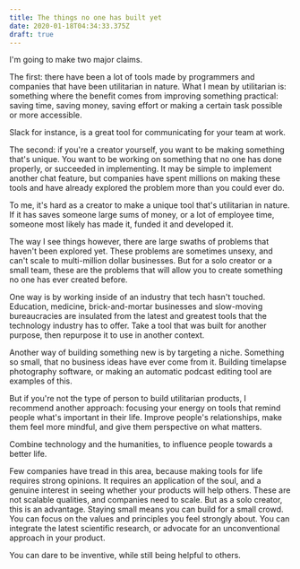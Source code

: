 ```yaml
---
title: The things no one has built yet
date: 2020-01-18T04:34:33.375Z
draft: true
---
```

I'm going to make two major claims. 

The first: there have been a lot of tools made by programmers and companies that have been utilitarian in nature. What I mean by utilitarian is: something where the benefit comes from improving something practical: saving time, saving money, saving effort or making a certain task possible or more accessible.

Slack for instance, is a great tool for communicating for your team at work. 

The second: if you're a creator yourself, you want to be making something that's unique. You want to be working on something that no one has done properly, or succeeded in implementing. It may be simple to implement another chat feature, but companies have spent millions on making these tools and have already explored the problem more than you could ever do. 

To me, it's hard as a creator to make a unique tool that's utilitarian in nature. If it has saves someone large sums of money, or a lot of employee time, someone most likely has made it, funded it and developed it.

The way I see things however, there are large swaths of problems that haven't been explored yet. These problems are sometimes unsexy, and can't scale to multi-million dollar businesses. But for a solo creator or a small team, these are the problems that will allow you to create something no one has ever created before.

One way is by working inside of an industry that tech hasn't touched. Education, medicine, brick-and-mortar businesses and slow-moving bureaucracies are insulated from the latest and greatest tools that the technology industry has to offer. Take a tool that was built for another purpose, then repurpose it to use in another context.

Another way of building something new is by targeting a niche. Something so small, that no business ideas have ever come from it. Building timelapse photography software, or making an automatic podcast editing tool are examples of this.

But if you're not the type of person to build utilitarian products, I recommend another approach: focusing your energy on tools that remind people what's important in their life. Improve people's relationships, make them feel more mindful, and give them perspective on what matters.

Combine technology and the humanities, to influence people towards a better life.

Few companies have tread in this area, because making tools for life requires strong opinions. It requires an application of the soul, and a genuine interest in seeing whether your products will help others. These are not scalable qualities, and companies need to scale. But as a solo creator, this is an advantage. Staying small means you can build for a small crowd. You can focus on the values and principles you feel strongly about. You can integrate the latest scientific research, or advocate for an unconventional approach in your product. 

You can dare to be inventive, while still being helpful to others.
